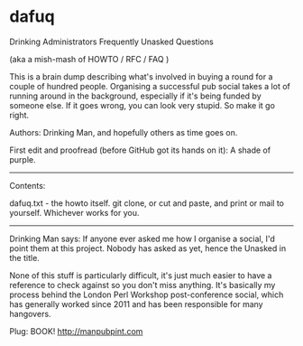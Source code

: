 dafuq
=====

Drinking Administrators Frequently Unasked Questions

(aka a mish-mash of HOWTO / RFC / FAQ )

This is a brain dump describing what's involved in buying a round for a couple of hundred people. Organising a successful pub social takes a lot of running around in the background, especially if it's being funded by someone else. If it goes wrong, you can look very stupid. So make it go right.


Authors: Drinking Man, and hopefully others as time goes on.


First edit and proofread (before GitHub got its hands on it): A shade of purple.

-------

Contents:

dafuq.txt - the howto itself. git clone, or cut and paste, and print or mail to yourself. Whichever works for you.


-------

Drinking Man says: If anyone ever asked me how I organise a social, I'd point them at this project. Nobody has asked as yet, hence the Unasked in the title.

None of this stuff is particularly difficult, it's just much easier to have a reference to check against so you don't miss anything. It's basically my process behind the London Perl Workshop post-conference social, which has generally worked since 2011 and has been responsible for many hangovers.

Plug: BOOK! http://manpubpint.com

